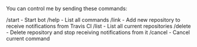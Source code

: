 You can control me by sending these commands:

/start \- Start bot
/help \- List all commands
/link \- Add new repository to receive notifications from Travis CI
/list \- List all current repositories
/delete \- Delete repository and stop receiving notifications from it
/cancel \- Cancel current command
